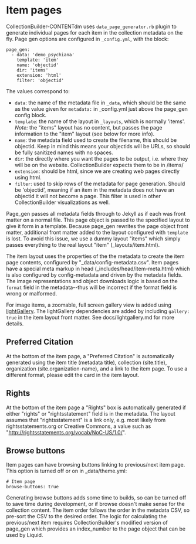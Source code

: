 # Item pages

CollectionBuilder-CONTENTdm uses `data_page_generator.rb` plugin to generate individual pages for each item in the collection metadata on the fly.
Page gen options are configured in `_config.yml`, with the block:

```
page_gen:
  - data: 'demo_psychiana'
    template: 'item'
    name: 'objectid'
    dir: 'items'
    extension: 'html' 
    filter: 'objectid'  
```

The values correspond to:

- `data`: the name of the metadata file in `_data`, which should be the same as the value given for `metadata:` in _config.yml just above the page_gen config block.
- `template`: the name of the layout in `_layouts`, which is normally 'items'. *Note:* the "items" layout has no content, but passes the page information to the "item" layout (see below for more info).
- `name`: the metadata field used to create the filename, this should be objectid. Keep in mind this means your objectids will be URLs, so should be fully sanitized names with no spaces.
- `dir`: the directly where you want the pages to be output, i.e. where they will be on the website. CollectionBuilder expects them to be in /items/
- `extension`: should be html, since we are creating web pages directly using html.
- `filter`: used to skip rows of the metadata for page generation. Should be 'objectid', meaning if an item in the metadata does not have an objectid it will not become a page. This filter is used in other CollectionBuilder visualizations as well.

Page_gen passes all metadata fields through to Jekyll as if each was front matter on a normal file.
This page object is passed to the specified layout to give it form in a template.
Because page_gen rewrites the page object front matter, additional front matter added to the layout configured with `template` is lost. 
To avoid this issue, we use a dummy layout "items" which simply passes everything to the real layout "item" (_layouts/item.html).

The item layout uses the properties of the the metadata to create the item page contents, configured by "_data/config-metadata.csv". 
Item pages have a special meta markup in head (_includes/head/item-meta.html) which is also configured by config-metadata and driven by the metadata fields.
The image representations and object downloads logic is based on the `format` field in the metadata--thus will be incorrect if the format field is wrong or malformed.  

For image items, a zoomable, full screen gallery view is added using [lightGallery](http://sachinchoolur.github.io/lightGallery/).
The lightGallery dependencies are added by including `gallery: true` in the item layout front matter.
See docs/lightgallery.md for more details.

## Preferred Citation 

At the bottom of the item page, a "Preferred Citation" is automatically generated using the item title (metadata title), collection (site.title), organization (site.organization-name), and a link to the item page.
To use a different format, please edit the card in the item layout.

## Rights

At the bottom of the item page a "Rights" box is automatically generated if either "rights" or "rightsstatement" field is in the metadata.
The layout assumes that "rightsstatement" is a link only, e.g. most likely from rightsstatements.org or Creative Commons, a value such as "http://rightsstatements.org/vocab/NoC-US/1.0/".

## Browse buttons

Item pages can have browsing buttons linking to previous/next item page. 
This option is turned off or on in _data/theme.yml:

```
# Item page 
browse-buttons: true 
```

Generating browse buttons adds some time to builds, so can be turned off to save time during development, or if browse doesn't make sense for the collection content.
The item order follows the order in the metadata CSV, so pre-sort the CSV to the desired order.
The logic for calculating the previous/next item requires CollectionBuilder's modified version of page_gen which provides an index_number to the page object that can be used by Liquid.
